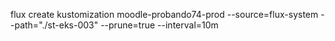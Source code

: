 flux create kustomization moodle-probando74-prod
  --source=flux-system
  --path="./st-eks-003"
  --prune=true
  --interval=10m
